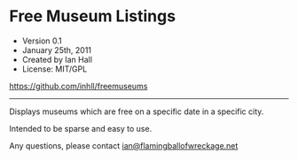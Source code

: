 # Free Museum Listings
* Version 0.1
* January 25th, 2011
* Created by Ian Hall
* License: MIT/GPL

https://github.com/inhll/freemuseums

* * *

Displays museums which are free on a specific date in a specific city.

Intended to be sparse and easy to use.

Any questions, please contact ian@flamingballofwreckage.net
